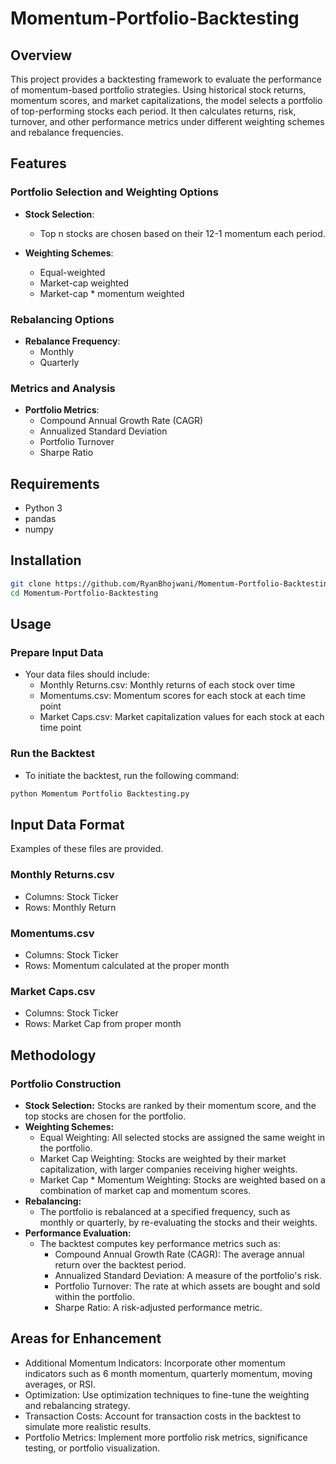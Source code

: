 # Momentum-Portfolio-Backtesting

## Overview
This project provides a backtesting framework to evaluate the performance of momentum-based portfolio strategies. Using historical stock returns, momentum scores, and market capitalizations, the model selects a portfolio of top-performing stocks each period. It then calculates returns, risk, turnover, and other performance metrics under different weighting schemes and rebalance frequencies.

## Features

### Portfolio Selection and Weighting Options
- **Stock Selection**:
  - Top n stocks are chosen based on their 12-1 momentum each period.
  
- **Weighting Schemes**:
  - Equal-weighted
  - Market-cap weighted
  - Market-cap * momentum weighted

### Rebalancing Options
- **Rebalance Frequency**:
  - Monthly
  - Quarterly

### Metrics and Analysis
- **Portfolio Metrics**:
  - Compound Annual Growth Rate (CAGR)
  - Annualized Standard Deviation
  - Portfolio Turnover
  - Sharpe Ratio

## Requirements
- Python 3
- pandas
- numpy

## Installation
```bash
git clone https://github.com/RyanBhojwani/Momentum-Portfolio-Backtesting.git
cd Momentum-Portfolio-Backtesting
```

## Usage
### Prepare Input Data
- Your data files should include:
    - Monthly Returns.csv: Monthly returns of each stock over time
    - Momentums.csv: Momentum scores for each stock at each time point
    - Market Caps.csv: Market capitalization values for each stock at each time point

### Run the Backtest
- To initiate the backtest, run the following command:
```bash
python Momentum Portfolio Backtesting.py
```

## Input Data Format
Examples of these files are provided.

### Monthly Returns.csv
- Columns: Stock Ticker
- Rows: Monthly Return

### Momentums.csv
- Columns: Stock Ticker
- Rows: Momentum calculated at the proper month

### Market Caps.csv
- Columns: Stock Ticker
- Rows: Market Cap from proper month


## Methodology
### Portfolio Construction
- **Stock Selection:** Stocks are ranked by their momentum score, and the top stocks are chosen for the portfolio.
- **Weighting Schemes:**
  - Equal Weighting: All selected stocks are assigned the same weight in the portfolio.
  - Market Cap Weighting: Stocks are weighted by their market capitalization, with larger companies receiving higher weights.
  - Market Cap * Momentum Weighting: Stocks are weighted based on a combination of market cap and momentum scores.
- **Rebalancing:**
  - The portfolio is rebalanced at a specified frequency, such as monthly or quarterly, by re-evaluating the stocks and their weights.
- **Performance Evaluation:**
  - The backtest computes key performance metrics such as:
    - Compound Annual Growth Rate (CAGR): The average annual return over the backtest period.
    - Annualized Standard Deviation: A measure of the portfolio's risk.
    - Portfolio Turnover: The rate at which assets are bought and sold within the portfolio.
    - Sharpe Ratio: A risk-adjusted performance metric.

## Areas for Enhancement
- Additional Momentum Indicators: Incorporate other momentum indicators such as 6 month momentum, quarterly momentum, moving averages, or RSI.
- Optimization: Use optimization techniques to fine-tune the weighting and rebalancing strategy.
- Transaction Costs: Account for transaction costs in the backtest to simulate more realistic results.
- Portfolio Metrics: Implement more portfolio risk metrics, significance testing, or portfolio visualization.
